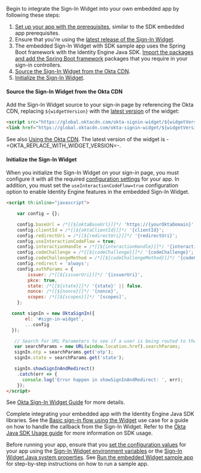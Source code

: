 Begin to integrate the Sign-In Widget into your own embedded app by following these steps:

1. [Set up your app with the prerequisites](#set-up-your-app-with-the-prerequisites), similar to the SDK embedded app prerequisites.
1. Ensure that you're using the [latest release of the Sign-In Widget](https://github.com/okta/okta-signin-widget/releases/).
1. The embedded Sign-In Widget with SDK sample app uses the Spring Boot framework with the Identity Engine Java SDK. [Import the packages and add the Spring Boot framework](#import-the-packages-and-add-the-spring-boot-framework) packages that you require in your sign-in controllers.
1. [Source the Sign-In Widget from the Okta CDN](#source-the-sign-in-widget-from-the-okta-cdn).
1. [Initialize the Sign-In Widget](#initialize-the-sign-in-widget).

#### Source the Sign-In Widget from the Okta CDN

Add the Sign-In Widget source to your sign-in page by referencing the Okta CDN, replacing `${widgetVersion}` with the [latest version](https://github.com/okta/okta-signin-widget/releases/) of the widget:

```html
<script src="https://global.oktacdn.com/okta-signin-widget/${widgetVersion}/js/okta-sign-in.min.js" type="text/javascript"></script>
<link href="https://global.oktacdn.com/okta-signin-widget/${widgetVersion}/css/okta-sign-in.min.css" type="text/css" rel="stylesheet"/>
```

See also [Using the Okta CDN](https://github.com/okta/okta-signin-widget#using-the-okta-cdn). The latest version of the widget is -=OKTA_REPLACE_WITH_WIDGET_VERSION=-.

#### Initialize the Sign-In Widget

When you initialize the Sign-In Widget on your sign-in page, you must configure it with all the required [configuration settings](#configuration-settings) for your app. In addition, you must set the `useInteractionCodeFlow=true` configuration option to enable Identity Engine features in the embedded Sign-In Widget.

```html
<script th:inline="javascript">

    var config = {};

    config.baseUrl = /*[[${oktaBaseUrl}]]*/ 'https://{yourOktaDomain}';
    config.clientId = /*[[${oktaClientId}]]*/ '{clientId}';
    config.redirectUri = /*[[${redirectUri}]]*/ '{redirectUri}';
    config.useInteractionCodeFlow = true;
    config.interactionHandle = /*[[${interactionHandle}]]*/ '{interactionHandle}';
    config.codeChallenge = /*[[${codeChallenge}]]*/ '{codeChallenge}';
    config.codeChallengeMethod = /*[[${codeChallengeMethod}]]*/ '{codeChallengeMethod}';
    config.redirect = 'always';
    config.authParams = {
        issuer: /*[[${issuerUri}]]*/ '{issuerUri}',
        pkce: true,
        state: /*[[${state}]]*/ '{state}' || false,
        nonce: /*[[${nonce}]]*/ '{nonce}',
        scopes: /*[[${scopes}]]*/ '[scopes]',
    };

  const signIn = new OktaSignIn({
       el: '#sign-in-widget',
       ...config
  });

   // Search for URL Parameters to see if a user is being routed to the application to recover password
   var searchParams = new URL(window.location.href).searchParams;
   signIn.otp = searchParams.get('otp');
   signIn.state = searchParams.get('state');

   signIn.showSignInAndRedirect()
    .catch(err => {
      console.log('Error happen in showSignInAndRedirect: ', err);
    });
</script>
```

See [Okta Sign-In Widget Guide](/code/javascript/okta_sign-in_widget/) for more details.

Complete integrating your embedded app with the Identity Engine Java SDK libraries. See the [Basic sign-in flow using the Widget](/docs/guides/oie-embedded-widget-use-case-basic-sign-in/java/main/) use case for a guide on how to handle the callback from the Sign-In Widget. Refer to the [Okta Java SDK Usage guide](https://github.com/okta/okta-idx-java#usage-guide) for more information on SDK usage.

Before running your app, ensure that you [set the configuration values](#set-the-configuration-values) for your app using the [Sign-In Widget environment variables](#sign-in-widget-environment-variables) or the [Sign-In Widget Java system properties](#sign-in-widget-java-properties). See [Run the embedded Widget sample app](/docs/guides/oie-embedded-common-run-samples/java/main/#run-the-embedded-widget-sample-app) for step-by-step instructions on how to run a sample app.
